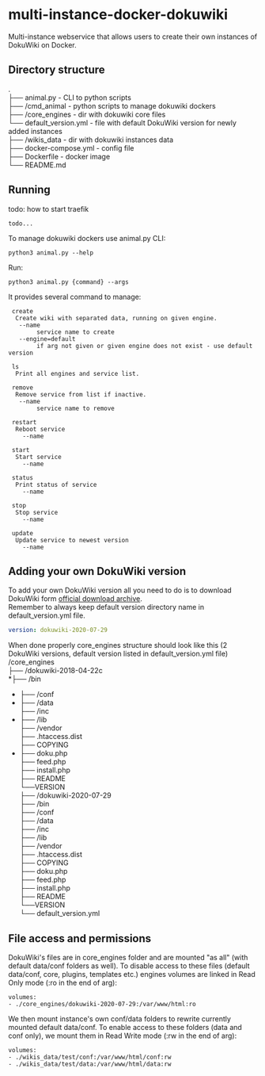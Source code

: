 # multi-instance-docker-dokuwiki
Multi-instance webservice that allows users to create their own instances of DokuWiki on Docker.

## Directory structure
.<br>
├── animal.py - CLI to python scripts <br>
├── /cmd_animal - python scripts to manage dokuwiki dockers <br>
├── /core_engines - dir with dokuwiki core files<br>
    └── default_version.yml - file with default DokuWiki version for newly added instances<br>
├── /wikis_data - dir with dokuwiki instances data <br>
├── docker-compose.yml - config file <br>
├── Dockerfile - docker image <br>
└── README.md<br>

## Running 

todo: how to start traefik

```shell script
todo...
```

To manage dokuwiki dockers use animal.py CLI:
```shell script
python3 animal.py --help
```

Run:
```shell script
python3 animal.py {command} --args
```


It provides several command to manage:

     create
      Create wiki with separated data, running on given engine.
       --name
            service name to create
       --engine=default 
            if arg not given or given engine does not exist - use default version

     ls
      Print all engines and service list.
    
     remove
      Remove service from list if inactive.
       --name
            service name to remove

     restart
      Reboot service
        --name
        
     start
      Start service
        --name
        
     status
      Print status of service
        --name
        
     stop
      Stop service
        --name
        
     update
      Update service to newest version
        --name

## Adding your own DokuWiki version
To add your own DokuWiki version all you need to do is to download DokuWiki form [official download archive](https://download.dokuwiki.org/archive).<br>
Remember to always keep default version directory name in default_version.yml file.
```yaml
version: dokuwiki-2020-07-29
```

When done properly core_engines structure should look like this (2 DokuWiki versions, default version listed in default_version.yml file)
/core_engines<br>
├── /dokuwiki-2018-04-22c<br>
*├── /bin<br>
 *   ├── /conf<br>
  *  ├── /data<br>
    ├── /inc<br>
  *  ├── /lib<br>
    ├── /vendor<br>
    ├── .htaccess.dist<br>
    ├── COPYING<br>
  *  ├── doku.php<br>
    ├── feed.php<br>
    ├── install.php<br>
    ├── README<br>
    └──VERSION<br>
├── /dokuwiki-2020-07-29<br>
    ├── /bin<br>
    ├── /conf<br>
    ├── /data<br>
    ├── /inc<br>
    ├── /lib<br>
    ├── /vendor<br>
    ├── .htaccess.dist<br>
    ├── COPYING<br>
    ├── doku.php<br>
    ├── feed.php<br>
    ├── install.php<br>
    ├── README<br>
    └──VERSION<br>
└── default_version.yml

## File access and permissions
DokuWiki's files are in core_engines folder and are mounted "as all" (with default data/conf folders as well).
To disable access to these files (default data/conf, core, plugins, templates etc.) engines volumes are linked in Read Only mode (:ro in the end of arg):
```
volumes:
- ./core_engines/dokuwiki-2020-07-29:/var/www/html:ro
```

We then mount instance's own conf/data folders to rewrite currently mounted default data/conf. To enable access to these folders (data and conf only), we mount them in Read Write mode (:rw in the end of arg):
```
volumes:
- ./wikis_data/test/conf:/var/www/html/conf:rw
- ./wikis_data/test/data:/var/www/html/data:rw
``` 
